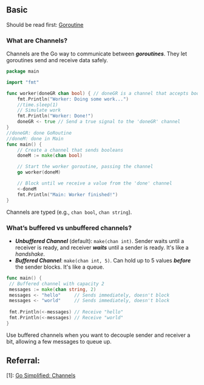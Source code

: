 ## Basic
Should be read first: [Goroutine](https://github.com/mtchuyen/Golang-Tips/blob/master/Golang-basic/Goroutine.md)

### What are Channels?
Channels are the Go way to communicate between ***goroutines***. They let goroutines send and receive data safely.

```go
package main

import "fmt"

func worker(doneGR chan bool) { // doneGR is a channel that accepts boolean
	fmt.Println("Worker: Doing some work...")
	//time.sleep(1)
	// Simulate work
	fmt.Println("Worker: Done!")
	doneGR <- true // Send a true signal to the 'doneGR' channel
}
//doneGR: done GoRoutine
//doneM: done in Main
func main() {
	// Create a channel that sends booleans
	doneM := make(chan bool)

	// Start the worker goroutine, passing the channel
	go worker(doneM)

	// Block until we receive a value from the 'done' channel
	<-doneM
	fmt.Println("Main: Worker finished!")
}

```

Channels are typed (e.g., `chan bool`, `chan string`).

### What’s buffered vs unbuffered channels?
- ***Unbuffered Channel*** (default): `make(chan int)`. Sender waits until a receiver is ready, and receiver ***waits*** until a sender is ready. It's like a *handshake*.
- ***Buffered Channel***: `make(chan int, 5)`. Can hold up to 5 values ***before*** the sender blocks. It's like a queue.

```go
func main() {
 // Buffered channel with capacity 2
 messages := make(chan string, 2)
 messages <- "hello"     // Sends immediately, doesn't block
 messages <- "world"     // Sends immediately, doesn't block
 
 fmt.Println(<-messages) // Receive "hello"
 fmt.Println(<-messages) // Receive "world"
}
```

Use buffered channels when you want to decouple sender and receiver a bit, allowing a few messages to queue up.

## Referral:

[1]: [Go Simplified: Channels](https://medium.com/@deepakschoudhary/go-simplified-channels-c480f5771343)

